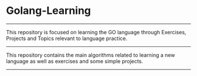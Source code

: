 # Golang-Learning
***
This repository is focused on learning the GO language through Exercises, Projects and Topics relevant to language practice.
***
This repository contains the main algorithms related to learning a new language as well as exercises and some simple projects.
***
